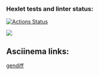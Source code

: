 ### Hexlet tests and linter status:
[![Actions Status](https://github.com/VitaliyDvil/frontend-project-lvl2/workflows/hexlet-check/badge.svg)](https://github.com/VitaliyDvil/frontend-project-lvl2/actions)

<a href="https://codeclimate.com/github/VitaliyDvil/frontend-project-lvl2">
  <a href="https://codeclimate.com/github/VitaliyDvil/frontend-project-lvl2/maintainability"><img src="https://api.codeclimate.com/v1/badges/2d470e615b93a189bff0/maintainability" /></a>
</a>

## Asciinema links:

[gendiff](https://asciinema.org/a/MjhFtNMbvbgihgyLEoC5hCD4O) <!-- gendiff -->




